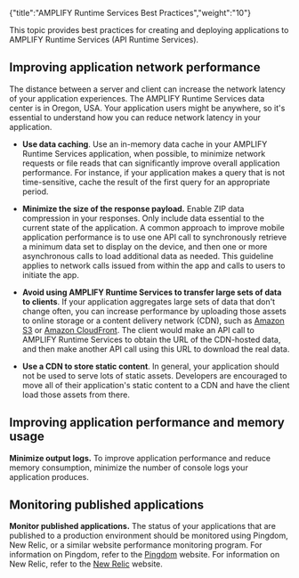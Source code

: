 {"title":"AMPLIFY Runtime Services Best Practices","weight":"10"}

This topic provides best practices for creating and deploying applications to AMPLIFY Runtime Services (API Runtime Services).

## Improving application network performance

The distance between a server and client can increase the network latency of your application experiences. The AMPLIFY Runtime Services data center is in Oregon, USA. Your application users might be anywhere, so it's essential to understand how you can reduce network latency in your application.

* **Use data caching**. Use an in-memory data cache in your AMPLIFY Runtime Services application, when possible, to minimize network requests or file reads that can significantly improve overall application performance. For instance, if your application makes a query that is not time-sensitive, cache the result of the first query for an appropriate period.

* **Minimize the size of the response payload.** Enable ZIP data compression in your responses. Only include data essential to the current state of the application. A common approach to improve mobile application performance is to use one API call to synchronously retrieve a minimum data set to display on the device, and then one or more asynchronous calls to load additional data as needed. This guideline applies to network calls issued from within the app and calls to users to initiate the app.

* **Avoid using AMPLIFY Runtime Services to transfer large sets of data to clients**. If your application aggregates large sets of data that don't change often, you can increase performance by uploading those assets to online storage or a content delivery network (CDN), such as [Amazon S3](http://aws.amazon.com/s3/) or [Amazon CloudFront](http://aws.amazon.com/cloudfront/). The client would make an API call to AMPLIFY Runtime Services to obtain the URL of the CDN-hosted data, and then make another API call using this URL to download the real data.

* **Use a CDN to store static content**. In general, your application should not be used to serve lots of static assets. Developers are encouraged to move all of their application's static content to a CDN and have the client load those assets from there.


## Improving application performance and memory usage

**Minimize output logs.** To improve application performance and reduce memory consumption, minimize the number of console logs your application produces.

## Monitoring published applications

**Monitor published applications.** The status of your applications that are published to a production environment should be monitored using Pingdom, New Relic, or a similar website performance monitoring program. For information on Pingdom, refer to the [Pingdom](https://www.pingdom.com/) website. For information on New Relic, refer to the [New Relic](https://newrelic.com/) website.
